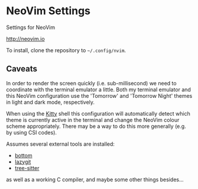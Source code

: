 NeoVim Settings
===============

Settings for NeoVim

http://neovim.io

To install, clone the repository to `~/.config/nvim`.


Caveats
-------

In order to render the screen quickly (i.e. sub-millisecond) we need to
coordinate with the terminal emulator a little. Both my terminal emulator and
this NeoVim configuration use the 'Tomorrow' and 'Tomorrow Night' themes in
light and dark mode, respectively.

When using the [Kitty](https://sw.kovidgoyal.net/kitty/) shell this
configuration will automatically detect which theme is currently active in the
terminal and change the NeoVim colour scheme appropriately. There may be a way
to do this more generally (e.g. by using CSI codes).

Assumes several external tools are installed:

  * [bottom](https://clementtsang.github.io/bottom/)
  * [lazygit](https://github.com/jesseduffield/lazygit/)
  * [tree-sitter](https://tree-sitter.github.io/)

as well as a working C compiler, and maybe some other things besides...

